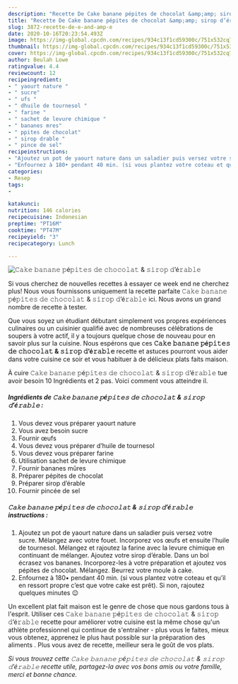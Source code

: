 ```yaml
---
description: "Recette De 𝙲𝚊𝚔𝚎 𝚋𝚊𝚗𝚊𝚗𝚎 𝚙é𝚙𝚒𝚝𝚎𝚜 𝚍𝚎 𝚌𝚑𝚘𝚌𝚘𝚕𝚊𝚝 &amp;amp; 𝚜𝚒𝚛𝚘𝚙 𝚍’é𝚛𝚊𝚋𝚕𝚎"
title: "Recette De 𝙲𝚊𝚔𝚎 𝚋𝚊𝚗𝚊𝚗𝚎 𝚙é𝚙𝚒𝚝𝚎𝚜 𝚍𝚎 𝚌𝚑𝚘𝚌𝚘𝚕𝚊𝚝 &amp;amp; 𝚜𝚒𝚛𝚘𝚙 𝚍’é𝚛𝚊𝚋𝚕𝚎"
slug: 3872-recette-de-e-and-amp-e
date: 2020-10-16T20:23:54.493Z
image: https://img-global.cpcdn.com/recipes/934c13f1cd59300c/751x532cq70/𝙲𝚊𝚔𝚎-𝚋𝚊𝚗𝚊𝚗𝚎-𝚙e𝚙𝚒𝚝𝚎𝚜-𝚍𝚎-𝚌𝚑𝚘𝚌𝚘𝚕𝚊𝚝-𝚜𝚒𝚛𝚘𝚙-𝚍e𝚛𝚊𝚋𝚕𝚎-photo-principale-de-la-recette.jpg
thumbnail: https://img-global.cpcdn.com/recipes/934c13f1cd59300c/751x532cq70/𝙲𝚊𝚔𝚎-𝚋𝚊𝚗𝚊𝚗𝚎-𝚙e𝚙𝚒𝚝𝚎𝚜-𝚍𝚎-𝚌𝚑𝚘𝚌𝚘𝚕𝚊𝚝-𝚜𝚒𝚛𝚘𝚙-𝚍e𝚛𝚊𝚋𝚕𝚎-photo-principale-de-la-recette.jpg
cover: https://img-global.cpcdn.com/recipes/934c13f1cd59300c/751x532cq70/𝙲𝚊𝚔𝚎-𝚋𝚊𝚗𝚊𝚗𝚎-𝚙e𝚙𝚒𝚝𝚎𝚜-𝚍𝚎-𝚌𝚑𝚘𝚌𝚘𝚕𝚊𝚝-𝚜𝚒𝚛𝚘𝚙-𝚍e𝚛𝚊𝚋𝚕𝚎-photo-principale-de-la-recette.jpg
author: Beulah Lowe
ratingvalue: 4.4
reviewcount: 12
recipeingredient:
- " yaourt nature "
- " sucre"
- " ufs "
- " dhuile de tournesol "
- " farine "
- " sachet de levure chimique "
- " bananes mres"
- " ppites de chocolat"
- " sirop drable "
- " pince de sel"
recipeinstructions:
- "Ajoutez un pot de yaourt nature dans un saladier puis versez votre sucre. Mélangez avec votre fouet. Incorporez vos œufs et ensuite l’huile de tournesol. Mélangez et rajoutez la farine avec la levure chimique en continuant de mélanger. Ajoutez votre sirop d’érable. Dans un bol écrasez vos bananes. Incorporez-les à votre préparation et ajoutez vos pépites de chocolat. Mélangez. Beurrez votre moule à cake."
- "Enfournez à 180• pendant 40 min. ⁣⁣(si vous plantez votre coteau et qu’il en ressort propre c’est que votre cake est prêt)⁣. Si non, rajoutez quelques minutes 😉"
categories:
- Resep
tags:
- 

katakunci:  
nutrition: 146 calories
recipecuisine: Indonesian
preptime: "PT16M"
cooktime: "PT47M"
recipeyield: "3"
recipecategory: Lunch

---
```



![𝙲𝚊𝚔𝚎 𝚋𝚊𝚗𝚊𝚗𝚎 𝚙é𝚙𝚒𝚝𝚎𝚜 𝚍𝚎 𝚌𝚑𝚘𝚌𝚘𝚕𝚊𝚝 &amp; 𝚜𝚒𝚛𝚘𝚙 𝚍’é𝚛𝚊𝚋𝚕𝚎](https://img-global.cpcdn.com/recipes/934c13f1cd59300c/751x532cq70/𝙲𝚊𝚔𝚎-𝚋𝚊𝚗𝚊𝚗𝚎-𝚙e𝚙𝚒𝚝𝚎𝚜-𝚍𝚎-𝚌𝚑𝚘𝚌𝚘𝚕𝚊𝚝-𝚜𝚒𝚛𝚘𝚙-𝚍e𝚛𝚊𝚋𝚕𝚎-photo-principale-de-la-recette.jpg)

Si vous cherchez de nouvelles recettes à essayer ce week end ne cherchez plus! Nous vous fournissons uniquement la recette parfaite 𝙲𝚊𝚔𝚎 𝚋𝚊𝚗𝚊𝚗𝚎 𝚙é𝚙𝚒𝚝𝚎𝚜 𝚍𝚎 𝚌𝚑𝚘𝚌𝚘𝚕𝚊𝚝 &amp; 𝚜𝚒𝚛𝚘𝚙 𝚍’é𝚛𝚊𝚋𝚕𝚎 ici. Nous avons un grand nombre de recette à tester.

Que vous soyez un étudiant débutant simplement vos propres expériences culinaires ou un cuisinier qualifié avec de nombreuses célébrations de soupers à votre actif, il y a toujours quelque chose de nouveau pour en savoir plus sur la cuisine. Nous espérons que ces <strong> 𝙲𝚊𝚔𝚎 𝚋𝚊𝚗𝚊𝚗𝚎 𝚙é𝚙𝚒𝚝𝚎𝚜 𝚍𝚎 𝚌𝚑𝚘𝚌𝚘𝚕𝚊𝚝 &amp; 𝚜𝚒𝚛𝚘𝚙 𝚍’é𝚛𝚊𝚋𝚕𝚎 </strong> recette et astuces pourront vous aider dans votre cuisine ce soir et vous habituer à de délicieux plats faits maison.

<!--inarticleads1-->

À cuire 𝙲𝚊𝚔𝚎 𝚋𝚊𝚗𝚊𝚗𝚎 𝚙é𝚙𝚒𝚝𝚎𝚜 𝚍𝚎 𝚌𝚑𝚘𝚌𝚘𝚕𝚊𝚝 &amp; 𝚜𝚒𝚛𝚘𝚙 𝚍’é𝚛𝚊𝚋𝚕𝚎 tue avoir besoin 10 Ingrédients et 2 pas. Voici comment vous atteindre il.

##### Ingrédients de 𝙲𝚊𝚔𝚎 𝚋𝚊𝚗𝚊𝚗𝚎 𝚙é𝚙𝚒𝚝𝚎𝚜 𝚍𝚎 𝚌𝚑𝚘𝚌𝚘𝚕𝚊𝚝 &amp; 𝚜𝚒𝚛𝚘𝚙 𝚍’é𝚛𝚊𝚋𝚕𝚎 :

1. Vous devez vous préparer  yaourt nature ⁣⁣⁣
1. Vous avez besoin  sucre⁣⁣⁣
1. Fournir  œufs ⁣⁣⁣
1. Vous devez vous préparer  d’huile de tournesol ⁣⁣⁣
1. Vous devez vous préparer  farine ⁣⁣⁣
1. Utilisation  sachet de levure chimique ⁣⁣⁣
1. Fournir  bananes mûres
1. Préparer  pépites de chocolat
1. Préparer  sirop d’érable ⁣
1. Fournir  pincée de sel⁣




<!--inarticleads2-->

##### 𝙲𝚊𝚔𝚎 𝚋𝚊𝚗𝚊𝚗𝚎 𝚙é𝚙𝚒𝚝𝚎𝚜 𝚍𝚎 𝚌𝚑𝚘𝚌𝚘𝚕𝚊𝚝 &amp; 𝚜𝚒𝚛𝚘𝚙 𝚍’é𝚛𝚊𝚋𝚕𝚎 instructions :

1. Ajoutez un pot de yaourt nature dans un saladier puis versez votre sucre. Mélangez avec votre fouet. Incorporez vos œufs et ensuite l’huile de tournesol. Mélangez et rajoutez la farine avec la levure chimique en continuant de mélanger. Ajoutez votre sirop d’érable. Dans un bol écrasez vos bananes. Incorporez-les à votre préparation et ajoutez vos pépites de chocolat. Mélangez. Beurrez votre moule à cake.
1. Enfournez à 180• pendant 40 min. ⁣⁣(si vous plantez votre coteau et qu’il en ressort propre c’est que votre cake est prêt)⁣. Si non, rajoutez quelques minutes 😉




<!--inarticleads1-->

<p>
Un excellent plat fait maison est le genre de chose que nous gardons tous à l'esprit. Utiliser ces 𝙲𝚊𝚔𝚎 𝚋𝚊𝚗𝚊𝚗𝚎 𝚙é𝚙𝚒𝚝𝚎𝚜 𝚍𝚎 𝚌𝚑𝚘𝚌𝚘𝚕𝚊𝚝 &amp; 𝚜𝚒𝚛𝚘𝚙 𝚍’é𝚛𝚊𝚋𝚕𝚎 recette pour améliorer votre cuisine est la même chose qu'un athlète professionnel qui continue de s'entraîner - plus vous le faites, mieux vous obtenez, apprenez le plus haut possible sur la préparation des aliments . Plus vous avez de recette, meilleur sera le goût de vos plats.
</p>

<p>
<i>Si vous trouvez cette 𝙲𝚊𝚔𝚎 𝚋𝚊𝚗𝚊𝚗𝚎 𝚙é𝚙𝚒𝚝𝚎𝚜 𝚍𝚎 𝚌𝚑𝚘𝚌𝚘𝚕𝚊𝚝 &amp; 𝚜𝚒𝚛𝚘𝚙 𝚍’é𝚛𝚊𝚋𝚕𝚎 recette utile, partagez-la avec vos bons amis ou votre famille, merci et bonne chance.</i>
</p>

